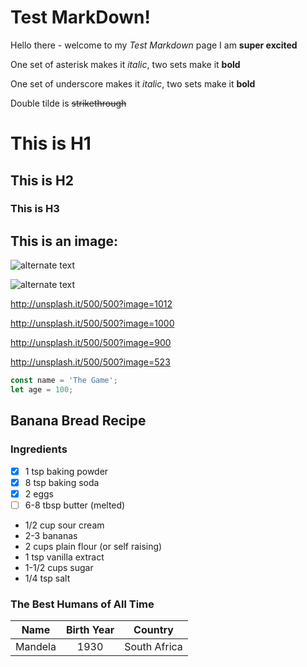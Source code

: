 # Test MarkDown!
Hello there - welcome to my _Test Markdown_ page
I am **super excited**

One set of asterisk makes it *italic*, two sets make it **bold** 

One set of underscore makes it _italic_, two sets make it __bold__ 

Double tilde is ~~strikethrough~~

# This is H1
## This is H2
### This is H3

## This is an image:
![alternate text](http://unsplash.it/500/500?random "This is the tooltip")

![alternate text](http://unsplash.it/500/500?image=1012 "This is the tooltip")


http://unsplash.it/500/500?image=1012

http://unsplash.it/500/500?image=1000

http://unsplash.it/500/500?image=900

http://unsplash.it/500/500?image=523


```javaScript
const name = 'The Game';
let age = 100;
```

## Banana Bread Recipe
### Ingredients
* [x] 1 tsp baking powder
* [x] 8 tsp baking soda
* [x] 2 eggs
* [ ] 6-8 tbsp butter (melted)
* 1/2 cup sour cream
* 2-3 bananas
* 2 cups plain flour (or self raising)
* 1 tsp vanilla extract
* 1-1/2 cups sugar
* 1/4 tsp salt

### The Best Humans of All Time
| Name      | Birth Year | Country      |
|:---------:|:----------:|--------------|
|Mandela    | 1930       | South Africa |
